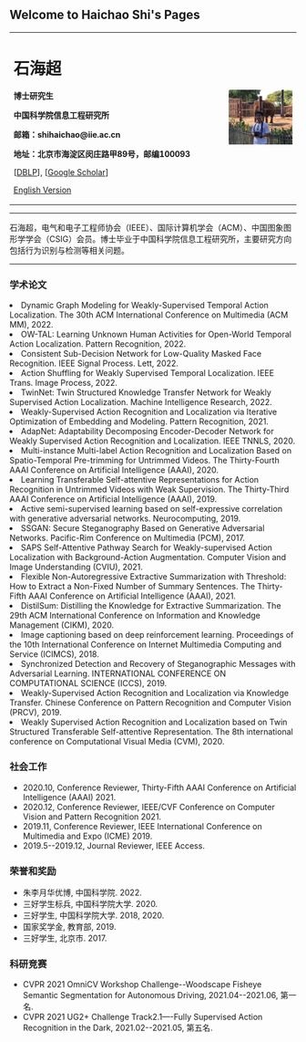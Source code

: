 ## Welcome to Haichao Shi's Pages
<div>
<table border="0">
  <tr>
    <td width="75%">
      <h1>石海超</h1>
      <p><b>博士研究生</b></p>
      <p><b>中国科学院信息工程研究所</b></p>
      <p><b>邮箱：shihaichao@iie.ac.cn</b></p>
      <p><b>地址：北京市海淀区闵庄路甲89号，邮编100093</b></p>
      <p>[<a href="https://dblp.org/pid/180/1745.html">DBLP</a>], [<a href="https://scholar.google.com/citations?user=WvyvclcAAAAJ&hl=zh-CN">Google Scholar</a>]</p>
<!--       <p><a href="https://scholar.google.com/citations?user=WvyvclcAAAAJ&hl=zh-CN">Google Scholar</a></p> -->
      <p><a href="/index-en.html">English Version</a></p>
    </td>
    <td width="25%">
      <img src="assets/personal.jpg" width="100%">
    </td>
  </tr>
</table>
</div>

---

石海超，电气和电子工程师协会（IEEE）、国际计算机学会（ACM）、中国图象图形学学会（CSIG）会员。博士毕业于中国科学院信息工程研究所，主要研究方向包括行为识别与检测等相关问题。

---

### 学术论文
<li>Dynamic Graph Modeling for Weakly-Supervised Temporal Action Localization. The 30th ACM International Conference on Multimedia (ACM MM), 2022.</li>
<li>OW-TAL: Learning Unknown Human Activities for Open-World Temporal Action Localization. Pattern Recognition, 2022.</li>
<li>Consistent Sub-Decision Network for Low-Quality Masked Face Recognition. IEEE Signal Process. Lett, 2022.</li>
<li>Action Shuffling for Weakly Supervised Temporal Localization. IEEE Trans. Image Process, 2022.</li>
<li>TwinNet: Twin Structured Knowledge Transfer Network for Weakly Supervised Action Localization. Machine Intelligence Research, 2022.</li>
<li>Weakly-Supervised Action Recognition and Localization via Iterative Optimization of Embedding and Modeling. Pattern Recognition, 2021.</li>
<li>AdapNet: Adaptability Decomposing Encoder-Decoder Network for Weakly Supervised Action Recognition and Localization. IEEE TNNLS, 2020.</li>
<li>Multi-instance Multi-label Action Recognition and Localization Based on Spatio-Temporal Pre-trimming for Untrimmed Videos. The Thirty-Fourth AAAI Conference on Artificial Intelligence (AAAI), 2020.</li>
<li>Learning Transferable Self-attentive Representations for Action Recognition in Untrimmed Videos with Weak Supervision. The Thirty-Third AAAI Conference on Artificial Intelligence (AAAI), 2019.</li>

<li>Active semi-supervised learning based on self-expressive correlation with generative adversarial networks. Neurocomputing, 2019.</li>

<li>SSGAN: Secure Steganography Based on Generative Adversarial Networks. Pacific-Rim Conference on Multimedia (PCM), 2017.</li>

<li>SAPS Self-Attentive Pathway Search for Weakly-supervised Action Localization with Background-Action Augmentation. Computer Vision and Image Understanding (CVIU), 2021.</li>

<li>Flexible Non-Autoregressive Extractive Summarization with Threshold: How to Extract a Non-Fixed Number of Summary Sentences. The Thirty-Fifth AAAI Conference on Artificial Intelligence (AAAI), 2021.</li>

<li>DistilSum: Distilling the Knowledge for Extractive Summarization. The 29th ACM International Conference on Information and Knowledge Management (CIKM), 2020.</li>

<li>Image captioning based on deep reinforcement learning. Proceedings of the 10th International Conference on Internet Multimedia Computing and Service (ICIMCS), 2018.</li>

<li>Synchronized Detection and Recovery of Steganographic Messages with Adversarial Learning. INTERNATIONAL CONFERENCE ON COMPUTATIONAL SCIENCE (ICCS), 2019.</li>

<li>Weakly-Supervised Action Recognition and Localization via Knowledge Transfer. Chinese Conference on Pattern Recognition and Computer Vision (PRCV), 2019.</li>

<li>Weakly Supervised Action Recognition and Localization based on Twin Structured Transferable Self-attentive Representation. The 8th international conference on Computational Visual Media (CVM), 2020.</li>


<!-- ### 研究方向
- 行为识别
- 行为检测 -->

### 社会工作
- 2020.10, Conference Reviewer, Thirty-Fifth AAAI Conference on Artificial Intelligence (AAAI) 2021.
- 2020.12, Conference Reviewer, IEEE/CVF Conference on Computer Vision and Pattern Recognition 2021.
- 2019.11, Conference Reviewer, IEEE International Conference on Multimedia and Expo (ICME) 2019.
- 2019.5--2019.12, Journal Reviewer, IEEE Access.

### 荣誉和奖励
<ul>
<li>朱李月华优博, 中国科学院. 2022.</li>
<li>三好学生标兵, 中国科学院大学. 2020.</li>
<li>三好学生, 中国科学院大学. 2018, 2020.</li>
<li>国家奖学金, 教育部, 2019.</li>
<li>三好学生, 北京市. 2017.</li>
</ul>

### 科研竞赛
<ul>
<li>CVPR 2021 OmniCV Workshop Challenge--Woodscape Fisheye Semantic Segmentation for Autonomous Driving, 2021.04--2021.06, 第一名.</li>
<li>CVPR 2021 UG2+ Challenge Track2.1—-Fully Supervised Action Recognition in the Dark, 2021.02--2021.05, 第五名.</li>
</ul>

<!-- ### 项目研究
- **专利**  -->

<!-- #### 公司/学校/研究所（2017.9~至今）
- **项目1**  
项目描述
- **项目2**  
项目描述
 -->
